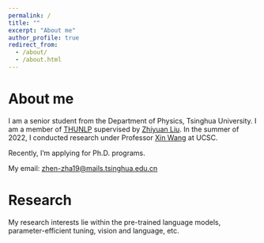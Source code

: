 ```yaml
---
permalink: /
title: ""
excerpt: "About me"
author_profile: true
redirect_from: 
  - /about/
  - /about.html
---
```


# About me

I am a senior student from the Department of Physics, Tsinghua University. 
I am a member of [THUNLP](http://nlp.csai.tsinghua.edu.cn/) supervised by [Zhiyuan Liu](https://nlp.csai.tsinghua.edu.cn/~lzy/). In the summer of 2022, I conducted research under Professor [Xin Wang](https://eric-xw.github.io/) at UCSC.


Recently, I’m applying for Ph.D. programs.


My email: zhen-zha19@mails.tsinghua.edu.cn

# Research
My research interests lie within the pre-trained language models, parameter-efficient tuning, vision and language, etc. 
